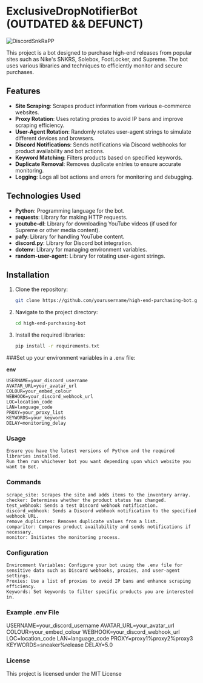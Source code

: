 # ExclusiveDropNotifierBot (**OUTDATED** &amp;&amp;  **DEFUNCT**)

![DiscordSnkRaPP](https://github.com/joelb429078/ExclusiveDropNotifierBot/assets/160978621/b4c18483-5f0e-4a9d-b9dc-21b563c8c7b4)


This project is a bot designed to purchase high-end releases from popular sites such as Nike's SNKRS, Solebox, FootLocker, and Supreme. The bot uses various libraries and techniques to efficiently monitor and secure purchases.

## Features

- **Site Scraping**: Scrapes product information from various e-commerce websites.
- **Proxy Rotation**: Uses rotating proxies to avoid IP bans and improve scraping efficiency.
- **User-Agent Rotation**: Randomly rotates user-agent strings to simulate different devices and browsers.
- **Discord Notifications**: Sends notifications via Discord webhooks for product availability and bot actions.
- **Keyword Matching**: Filters products based on specified keywords.
- **Duplicate Removal**: Removes duplicate entries to ensure accurate monitoring.
- **Logging**: Logs all bot actions and errors for monitoring and debugging.

## Technologies Used

- **Python**: Programming language for the bot.
- **requests**: Library for making HTTP requests.
- **youtube-dl**: Library for downloading YouTube videos (if used for Supreme or other media content).
- **pafy**: Library for handling YouTube content.
- **discord.py**: Library for Discord bot integration.
- **dotenv**: Library for managing environment variables.
- **random-user-agent**: Library for rotating user-agent strings.

## Installation

1. Clone the repository:
   ```sh
   git clone https://github.com/yourusername/high-end-purchasing-bot.git
   ```
   
2. Navigate to the project directory:

   ```sh
   cd high-end-purchasing-bot
   ```

3. Install the required libraries:

   ```sh
   pip install -r requirements.txt
   ```


###Set up your environment variables in a .env file:

**env**

    USERNAME=your_discord_username
    AVATAR_URL=your_avatar_url
    COLOUR=your_embed_colour
    WEBHOOK=your_discord_webhook_url
    LOC=location_code
    LAN=language_code
    PROXY=your_proxy_list
    KEYWORDS=your_keywords
    DELAY=monitoring_delay

### Usage

    Ensure you have the latest versions of Python and the required libraries installed.
    Run then run whichever bot you want depending upon which website you want to Bot.

### Commands

    scrape_site: Scrapes the site and adds items to the inventory array.
    checker: Determines whether the product status has changed.
    test_webhook: Sends a test Discord webhook notification.
    discord_webhook: Sends a Discord webhook notification to the specified webhook URL.
    remove_duplicates: Removes duplicate values from a list.
    comparitor: Compares product availability and sends notifications if necessary.
    monitor: Initiates the monitoring process.

### Configuration

    Environment Variables: Configure your bot using the .env file for sensitive data such as Discord webhooks, proxies, and user-agent settings.
    Proxies: Use a list of proxies to avoid IP bans and enhance scraping efficiency.
    Keywords: Set keywords to filter specific products you are interested in.

### Example .env File

USERNAME=your_discord_username
AVATAR_URL=your_avatar_url
COLOUR=your_embed_colour
WEBHOOK=your_discord_webhook_url
LOC=location_code
LAN=language_code
PROXY=proxy1%proxy2%proxy3
KEYWORDS=sneaker%release
DELAY=5.0

### License
This project is licensed under the MIT License
